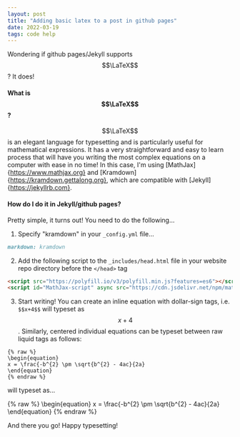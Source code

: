 ```yaml
---
layout: post
title: "Adding basic latex to a post in github pages"
date: 2022-03-19
tags: code help
---
```


Wondering if github pages/Jekyll supports $$\LaTeX$$? It does!

#### What is $$\LaTeX$$?

$$\LaTeX$$ is an elegant language for typesetting and is particularly useful for mathematical expressions. It has a very straightforward and easy to learn process that will have you writing the most complex equations on a computer with ease in no time! In this case, I'm using [MathJax]{https://www.mathjax.org} and [Kramdown]{https://kramdown.gettalong.org}, which are compatible with [Jekyll]{https://jekyllrb.com}.

#### How do I do it in Jekyll/github pages?

Pretty simple, it turns out! You need to do the following...

1. Specify "kramdown" in your `_config.yml` file...

```markdown
markdown: kramdown
```
2. Add the following script to the `_includes/head.html` file in your website repo directory before the `</head>` tag

```html
<script src="https://polyfill.io/v3/polyfill.min.js?features=es6"></script>
<script id="MathJax-script" async src="https://cdn.jsdelivr.net/npm/mathjax@3/es5/tex-mml-chtml.js"></script>
```

3. Start writing! You can create an inline equation with dollar-sign tags, i.e. `$$x+4$$` will typeset as $$x+4$$. Similarly, centered individual equations can be typeset between raw liquid tags as follows:

```
{% raw %}
\begin{equation}
x = \frac{-b^{2} \pm \sqrt{b^{2} - 4ac}{2a}
\end{equation}
{% endraw %}
```

will typeset as...

 {% raw %}
 \begin{equation}
  x = \frac{-b^{2} \pm \sqrt{b^{2} - 4ac}{2a}
 \end{equation}
 {% endraw %}

And there you go! Happy typesetting!
